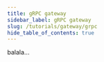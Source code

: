 ```yaml
---
title: gRPC gateway
sidebar_label: gRPC gateway
slug: /tutorials/gateway/grpc
hide_table_of_contents: true
---
```

balala...
